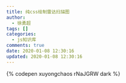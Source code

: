 ```yaml
---
title: 纯css绘制雷达扫描图
author:
  - 徐勇超
tags: []
categories:
  - js知识库
comments: true
date: 2020-01-08 12:30:16
updated: 2020-01-08 12:30:16
---
```

{% codepen xuyongchaos rNaJGRW dark %}
